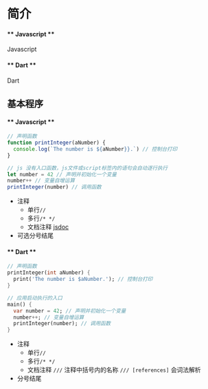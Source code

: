 # 简介

<!-- tabs:start -->

#### ** Javascript **

Javascript

#### ** Dart **

Dart

<!-- tabs:end -->

## 基本程序

<!-- tabs:start -->

#### ** Javascript **

```javascript
// 声明函数
function printInteger(aNumber) {
  console.log(`The number is ${aNumber}}.`) // 控制台打印
}

// js 没有入口函数，js文件或script标签内的语句会自动逐行执行
let number = 42 // 声明并初始化一个变量
number++ // 变量自增运算
printInteger(number) // 调用函数
```

- 注释
  - 单行`//`
  - 多行`/* */`
  - 文档注释 [jsdoc](https://jsdoc.app/index.html)
- 可选分号结尾

#### ** Dart **

```dart
// 声明函数
printInteger(int aNumber) {
  print('The number is $aNumber.'); // 控制台打印
}

// 应用启动执行的入口
main() {
  var number = 42; // 声明并初始化一个变量
  number++; // 变量自增运算
  printInteger(number); // 调用函数
}
```

- 注释
  - 单行`//`
  - 多行`/* */`
  - 文档注释 `///` 注释中括号内的名称 `/// [references]` 会词法解析
- 分号结尾

<!-- tabs:end -->

